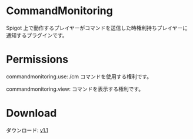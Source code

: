 # CommandMonitoring
Spigot 上で動作するプレイヤーがコマンドを送信した時権利持ちプレイヤーに通知するプラグインです。


# Permissions
commandmonitoring.use: /cm コマンドを使用する権利です。

commandmonitoring.view: コマンドを表示する権利です。


# Download
ダウンロード: <a href="https://goo.gl/WRE7Xh">v1.1<a/>
